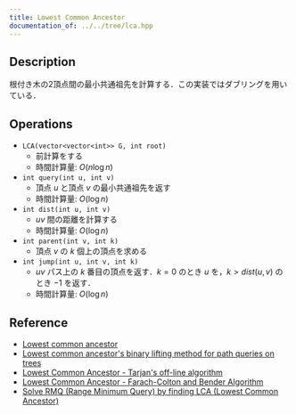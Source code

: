 ```yaml
---
title: Lowest Common Ancestor
documentation_of: ../../tree/lca.hpp
---
```


## Description

根付き木の2頂点間の最小共通祖先を計算する．この実装ではダブリングを用いている．

## Operations

- `LCA(vector<vector<int>> G, int root)`
    - 前計算をする
    - 時間計算量: $O(n\log n)$
- `int query(int u, int v)`
    - 頂点 $u$ と頂点 $v$ の最小共通祖先を返す
    - 時間計算量: $O(\log n)$
- `int dist(int u, int v)`
    - $uv$ 間の距離を計算する
    - 時間計算量: $O(\log n)$
- `int parent(int v, int k)`
    - 頂点 $v$ の $k$ 個上の頂点を求める
- `int jump(int u, int v, int k)`
    - $uv$ パス上の $k$ 番目の頂点を返す．$k=0$ のとき $u$ を，$k>dist(u,v)$ のとき $-1$ を返す．
    - 時間計算量: $O(\log n)$

## Reference

- [Lowest common ancestor](https://en.wikipedia.org/wiki/Lowest_common_ancestor)
- [Lowest common ancestor's binary lifting method for path queries on trees](https://codeforces.com/blog/entry/22325)
- [Lowest Common Ancestor - Tarjan's off-line algorithm](https://cp-algorithms.com/graph/lca_tarjan.html)
- [Lowest Common Ancestor - Farach-Colton and Bender Algorithm](https://cp-algorithms.com/graph/lca_farachcoltonbender.html)
- [Solve RMQ (Range Minimum Query) by finding LCA (Lowest Common Ancestor)](https://cp-algorithms.com/graph/rmq_linear.html)